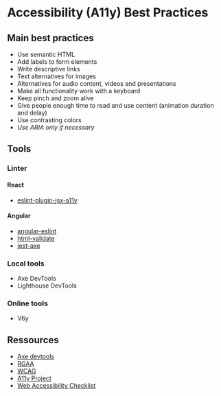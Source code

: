 # Accessibility (A11y) Best Practices

## Main best practices

- Use semantic HTML
- Add labels to form elements
- Write descriptive links
- Text alternatives for images
- Alternatives for audio content, videos and presentations
- Make all functionality work with a keyboard
- Keep pinch and zoom alive
- Give people enough time to read and use content (animation duration and delay)
- Use contrasting colors
- _Use ARIA only if necessary_

## Tools

### Linter

#### React

- [eslint-plugin-jsx-a11y](https://www.npmjs.com/package/eslint-plugin-jsx-a11y)

#### Angular

- [angular-eslint](https://www.npmjs.com/package/@angular-eslint/eslint-plugin-template)
- [html-validate](https://www.npmjs.com/package/html-validate)
- [jest-axe](https://www.npmjs.com/package/jest-axe)

### Local tools

- Axe DevTools
- Lighthouse DevTools

### Online tools

- V6y

## Ressources

- [Axe devtools](https://www.deque.com/axe/devtools/)
- [RGAA](https://www.numerique.gouv.fr/publications/rgaa-accessibilite/)
- [WCAG](https://www.w3.org/WAI/WCAG21/quickref/)
- [A11y Project](https://www.a11yproject.com/checklist/)
- [Web Accessibility Checklist](https://www.webaccessibilitychecklist.com/)
